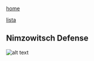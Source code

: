 [home](/zaliczeniowe1awww/)

[lista](/zaliczeniowe1awww/lista/)

## Nimzowitsch Defense

![alt text](https://www.thechesswebsite.com/wp-content/uploads/2013/06/nimzowitsch-defense-featured.jpg "Nimzowitsch Defense")

